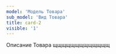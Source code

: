 ```yaml
---
model: 'Модель Товара'
sub_model: 'Вид Товара'
title: card-2
visible: '1'
---
```


Описание Товара
щщщщщщщщщщщщщ